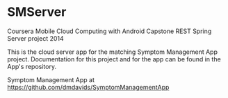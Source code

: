 SMServer
========

Coursera Mobile Cloud Computing with Android Capstone REST Spring Server project 2014

This is the cloud server app for the matching Symptom Management App project.  Documentation for this project and for the app can be found in the App's repository.

Symptom Management App at https://github.com/dmdavids/SymptomManagementApp
